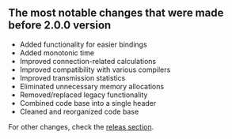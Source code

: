 The most notable changes that were made before 2.0.0 version
--------

- Added functionality for easier bindings
- Added monotonic time
- Improved connection-related calculations
- Improved compatibility with various compilers
- Improved transmission statistics
- Eliminated unnecessary memory allocations
- Removed/replaced legacy functionality
- Combined code base into a single header
- Cleaned and reorganized code base

For other changes, check the [releas section](https://github.com/nxrighthere/ENet-CSharp/releases).
